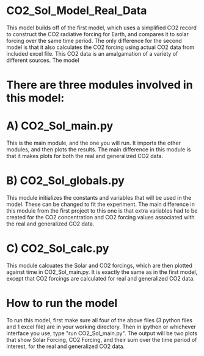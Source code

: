 # CO2_Sol_Model_Real_Data

This model builds off of the first model, which uses a simplified CO2 record to construct the CO2 radiative forcing for Earth, and compares it to solar forcing over the same time period. The only difference for the second model is that it also calculates the CO2 forcing using actual CO2 data from included excel file. This CO2 data is an amalgamation of a variety of different sources. The model 

# There are three modules involved in this model:

# A) CO2_Sol_main.py
This is the main module, and the one you will run. It imports the other modules, and then plots the results. The main difference in this module is that it makes plots for both the real and generalized CO2 data.

# B) CO2_Sol_globals.py
This module initializes the constants and variables that will be used in the model. These can be changed to fit the experiment. The main difference in this module from the first project to this one is that extra variables had to be created for the CO2 concentration and CO2 forcing values associated with the real and generalized CO2 data.

# C) CO2_Sol_calc.py
This module calcuates the Solar and CO2 forcings, which are then plotted against time in CO2_Sol_main.py. It is exactly the same as in the first model, except that CO2 forcings are calculated for real and generalized CO2 data.

# How to run the model
To run this model, first make sure all four of the above files (3 python files and 1 excel file) are in your working directory. Then in ipython or whichever interface you use, type "run CO2_Sol_main.py". The output will be two plots that show Solar Forcing, CO2 Forcing, and their sum over the time period of interest, for the real and generalized CO2 data.
